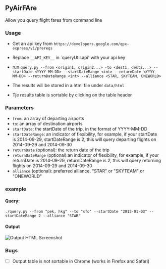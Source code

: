 ## PyAirFAre

Allow you query flight fares from command line

### Usage
* Get an api key from `https://developers.google.com/qpx-express/v1/prereqs`
* Replace `__API_KEY__` in `queryUtil.api' with your api key

* run `query.py --from <origin1, origin2...> -to <dest1, dest2...> --startDate <YYYY-MM-DD> --startDateRange <int> --returnDate <YYYY-MM-DD> --returnDateRange <int> --alliance <STAR, SKYTEAM, ONEWORLD>`

* The results will be stored in a html file under `data/html`

* Tje results table is sortable by clicking on the table header

### Parameters

* `from`: an array of departing airports
* `to`: an array of destination airports
* `startDate`: the startDate of the trip, in the format of YYYY-MM-DD
* `startDateRange`: an indicator of flexibility, for example, if your startDate is 2014-09-29, startDateRange is 2, this will query
departing flights on 2014-09-29 and 2014-09-30
* `returnDate` (optional): the return date of the trip
* `returnDateRange` (optional):an indicator of flexibility, for example, if your returnDate is 2014-09-29, returnDateRange is 2, this will query
returning flights on 2014-09-29 and 2014-09-30
* `alliance` (optional): preferred alliance. "STAR" or "SKYTEAM" or "ONEWORLD"

### example
#### Query:
`./query.py --from "pek, hkg" --to "sfo" --startDate "2015-01-03" --startDateRange 2 --alliance "STAR"`

#### Output
![Output HTML Screenshot](https://www.dropbox.com/s/mdycsyhla4ndj0q/Screenshot%202014-09-21%2015.05.51.png?dl=1)

### Bugs
- [ ] Output table is not sortable in Chrome (works in Firefox and Safari)
